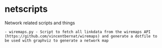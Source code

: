 netscripts
==========

Network related scripts and things

	- wiremaps.py - Script to fetch all linkdata from the wiremaps API (https://github.com/vincentbernat/wiremaps) and generate a dotfile to be used with graphviz to generate a network map
